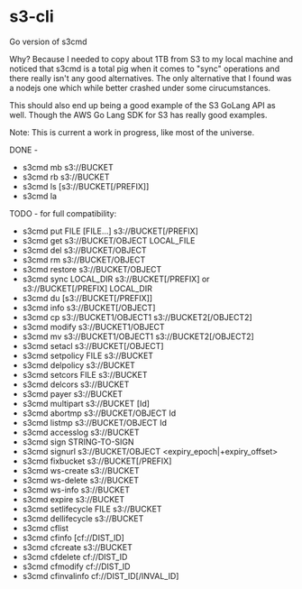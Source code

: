 # s3-cli
Go version of s3cmd

Why? Because I needed to copy about 1TB from S3 to my local machine
and noticed that s3cmd is a total pig when it comes to "sync"
operations and there really isn't any good alternatives. The only
alternative that I found was a nodejs one which while better crashed
under some cirucumstances.

This should also end up being a good example of the S3 GoLang API as well. Though the 
AWS Go Lang SDK for S3 has really good examples.

Note: This is current a work in progress, like most of the universe.

DONE - 

* s3cmd mb s3://BUCKET
* s3cmd rb s3://BUCKET
* s3cmd ls [s3://BUCKET[/PREFIX]]
* s3cmd la

TODO - for full compatibility:

* s3cmd put FILE [FILE...] s3://BUCKET[/PREFIX]
* s3cmd get s3://BUCKET/OBJECT LOCAL_FILE
* s3cmd del s3://BUCKET/OBJECT
* s3cmd rm s3://BUCKET/OBJECT
* s3cmd restore s3://BUCKET/OBJECT
* s3cmd sync LOCAL_DIR s3://BUCKET[/PREFIX] or s3://BUCKET[/PREFIX] LOCAL_DIR
* s3cmd du [s3://BUCKET[/PREFIX]]
* s3cmd info s3://BUCKET[/OBJECT]
* s3cmd cp s3://BUCKET1/OBJECT1 s3://BUCKET2[/OBJECT2]
* s3cmd modify s3://BUCKET1/OBJECT
* s3cmd mv s3://BUCKET1/OBJECT1 s3://BUCKET2[/OBJECT2]
* s3cmd setacl s3://BUCKET[/OBJECT]
* s3cmd setpolicy FILE s3://BUCKET
* s3cmd delpolicy s3://BUCKET
* s3cmd setcors FILE s3://BUCKET
* s3cmd delcors s3://BUCKET
* s3cmd payer s3://BUCKET
* s3cmd multipart s3://BUCKET [Id]
* s3cmd abortmp s3://BUCKET/OBJECT Id
* s3cmd listmp s3://BUCKET/OBJECT Id
* s3cmd accesslog s3://BUCKET
* s3cmd sign STRING-TO-SIGN
* s3cmd signurl s3://BUCKET/OBJECT <expiry_epoch|+expiry_offset>
* s3cmd fixbucket s3://BUCKET[/PREFIX]
* s3cmd ws-create s3://BUCKET
* s3cmd ws-delete s3://BUCKET
* s3cmd ws-info s3://BUCKET
* s3cmd expire s3://BUCKET
* s3cmd setlifecycle FILE s3://BUCKET
* s3cmd dellifecycle s3://BUCKET
* s3cmd cflist
* s3cmd cfinfo [cf://DIST_ID]
* s3cmd cfcreate s3://BUCKET
* s3cmd cfdelete cf://DIST_ID
* s3cmd cfmodify cf://DIST_ID
* s3cmd cfinvalinfo cf://DIST_ID[/INVAL_ID]
